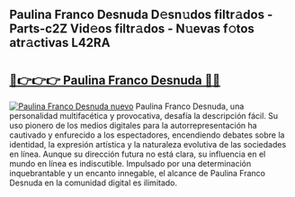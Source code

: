 ## Paulina Franco Desnuda D𝚎sn𝚞dos filtr𝚊dos - Parts-c2Z Vid𝚎os filtr𝚊dos - N𝚞evas f𝚘tos atr𝚊ctivas L42RA

# <h2><a href="http://mbd0ylh.tromn.icu/?c=Paulina+Franco+Desnuda">🔗👉👉👉 Paulina Franco Desnuda 🔗🔗</a></h2>

[![Paulina Franco Desnuda nuevo](https://i.imgur.com/pEAQMta.gif)](http://mbd0ylh.tromn.icu/?c=Paulina+Franco+Desnuda)
Paulina Franco Desnuda, una personalidad multifacética y provocativa, desafía la descripción fácil. Su uso pionero de los medios digitales para la autorrepresentación ha cautivado y enfurecido a los espectadores, encendiendo debates sobre la identidad, la expresión artística y la naturaleza evolutiva de las sociedades en línea. Aunque su dirección futura no está clara, su influencia en el mundo en línea es indiscutible. Impulsado por una determinación inquebrantable y un encanto innegable, el alcance de Paulina Franco Desnuda en la comunidad digital es ilimitado.
